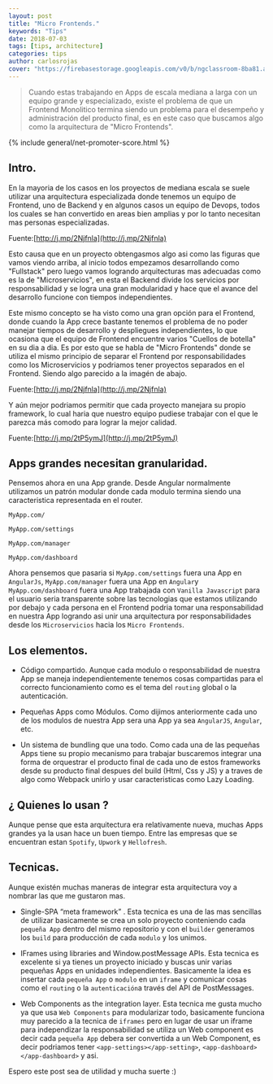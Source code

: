 ```yaml
---
layout: post
title: "Micro Frontends."
keywords: "Tips"
date: 2018-07-03
tags: [tips, architecture]
categories: tips
author: carlosrojas
cover: "https://firebasestorage.googleapis.com/v0/b/ngclassroom-8ba81.appspot.com/o/posts%2F2018-07-02-micro-frontends%2Fmicrofrontends.png?alt=media&token=98e2937a-a65c-4ee4-87ed-9d43a8bb0cab"
---
```


> Cuando estas trabajando en Apps de escala mediana a larga con un equipo grande y especializado, existe el problema de que un Frontend Monolitico termina siendo un problema para el desempeño y administración del producto final, es en este caso que buscamos algo como la arquitectura de "Micro Frontends".

<!--summary-->

<amp-img width="1280" height="720" layout="responsive" src="https://firebasestorage.googleapis.com/v0/b/ngclassroom-8ba81.appspot.com/o/posts%2F2018-07-02-micro-frontends%2Fmicrofrontends.png?alt=media&token=98e2937a-a65c-4ee4-87ed-9d43a8bb0cab"></amp-img>

{% include general/net-promoter-score.html %} 

## Intro.	

En la mayoria de los casos en los proyectos de mediana escala se suele utilizar una arquitectura especializada donde tenemos un equipo de Frontend, uno de Backend y en algunos casos un equipo de Devops, todos los cuales se han convertido en areas bien amplias y por lo tanto necesitan mas personas especializadas.

<amp-img width="960" height="540" layout="responsive" src="https://firebasestorage.googleapis.com/v0/b/ngclassroom-8ba81.appspot.com/o/posts%2F2018-07-02-micro-frontends%2Foverall.png?alt=media&token=5ea0d679-db41-4280-8acc-d9b4ce264882"></amp-img>

Fuente:[http://j.mp/2Njfnla](http://j.mp/2Njfnla)

Esto causa que en un proyecto obtengasmos algo asi como las figuras que vamos viendo arriba, al inicio todos empezamos desarrollando como "Fullstack" pero luego vamos logrando arquitecturas mas adecuadas como es la de "Microservicios", en esta el Backend divide los servicios por responsabilidad y se logra una gran modularidad y hace que el avance del desarrollo funcione con tiempos independientes. 

Este mismo concepto se ha visto como una gran opción para el Frontend, donde cuando la App crece bastante tenemos el problema de no poder manejar tiempos de desarrollo y despliegues independientes, lo que ocasiona que el equipo de Frontend encuentre varios "Cuellos de botella" en su dia a dia. Es por esto que se habla de "Micro Frontends" donde se utiliza el mismo principio de separar el Frontend por responsabilidades como los Microservicios y podriamos tener proyectos separados en el Frontend. Siendo algo parecido a la imagén de abajo.

<amp-img width="960" height="540" layout="responsive" src="https://firebasestorage.googleapis.com/v0/b/ngclassroom-8ba81.appspot.com/o/posts%2F2018-07-02-micro-frontends%2Farchitecture.png?alt=media&token=d666c59a-e5d1-4466-aefd-8827d0f379ba"></amp-img>

Fuente:[http://j.mp/2Njfnla](http://j.mp/2Njfnla)

Y aún mejor podriamos permitir que cada proyecto manejara su propio framework, lo cual haria que nuestro equipo pudiese trabajar con el que le parezca más comodo para lograr la mejor calidad.

<amp-img width="960" height="540" layout="responsive" src="https://firebasestorage.googleapis.com/v0/b/ngclassroom-8ba81.appspot.com/o/posts%2F2018-07-02-micro-frontends%2FatGlance.png?alt=media&token=3fba769d-09f7-43d5-a343-246ed0501e7d"></amp-img>

Fuente:[http://j.mp/2tP5ymJ](http://j.mp/2tP5ymJ)

## Apps grandes necesitan granularidad.

Pensemos ahora en una App grande. Desde Angular normalmente utilizamos un patrón modular donde cada modulo termina siendo una caracteristica representada en el router. 

`MyApp.com/`

`MyApp.com/settings`

`MyApp.com/manager`

`MyApp.com/dashboard`

Ahora pensemos que pasaria si `MyApp.com/settings` fuera una App en `AngularJs`, `MyApp.com/manager` fuera una App en `Angular`y `MyApp.com/dashboard` fuera una App trabajada con `Vanilla Javascript` para el usuario seria transparente sobre las tecnologias que estamos utilizando por debajo y cada persona en el Frontend podria tomar  una responsabilidad en nuestra App logrando asi unir una arquitectura por responsabilidades desde los `Microservicios` hacia los `Micro Frontends`.

## Los elementos.

- Código compartido. Aunque cada modulo o responsabilidad de nuestra App se maneja independientemente tenemos cosas compartidas para el correcto funcionamiento como es el tema del `routing` global o la autenticación.

- Pequeñas Apps como Módulos. Como dijimos anteriormente cada uno de los modulos de nuestra App sera una App ya sea `AngularJS`, `Angular`, etc.

- Un sistema de bundling que una todo. Como cada una de las pequeñas Apps tiene su propio mecanismo para trabajar buscaremos integrar una forma de orquestrar el producto final de cada uno de estos frameworks desde su producto final despues del build (Html, Css y JS) y a traves de algo como Webpack unirlo y usar caracteristicas como Lazy Loading.

## ¿ Quienes lo usan ?

Aunque pense que esta arquitectura era relativamente nueva, muchas Apps grandes ya la usan hace un buen tiempo. Entre las empresas que se encuentran estan `Spotify`, `Upwork` y `Hellofresh`.

## Tecnicas.

Aunque existén muchas maneras de integrar esta arquitectura voy a nombrar las que me gustaron mas.

- Single-SPA “meta framework” . Esta tecnica es una de las mas sencillas de utilizar basicamente se crea un solo proyecto conteniendo cada `pequeña App` dentro del mismo repositorio y con el `builder` generamos los `build` para producción de cada `modulo` y los unimos.

- IFrames using libraries and Window.postMessage APIs. Esta tecnica es excelente si ya tienes un proyecto iniciado y buscas unir varias pequeñas Apps en unidades independientes. Basicamente la idea es insertar cada `pequeña App` o `modulo` en un `iframe` y comunicar cosas como el `routing` o la `autenticación`a través del API de PostMessages.

- Web Components as the integration layer. Esta tecnica me gusta mucho ya que usa `Web Components` para modularizar todo, basicamente funciona muy parecido a la tecnica de `iframes` pero en lugar de usar un iframe para independizar la responsabilidad se utiliza un Web component es decir cada `pequeña App` debera ser convertida a un Web Component, es decir podriamos tener `<app-settings></app-setting>`, `<app-dashboard></app-dashboard>` y asi.


Espero este post sea de utilidad y mucha suerte :)








